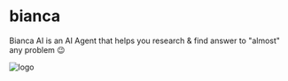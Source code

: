 # bianca
Bianca AI is an AI Agent that helps you research &amp; find answer to "almost" any problem 😉  

![logo](https://github.com/MarsX-2002/bianca/assets/82014315/ec6edd72-a920-430d-b3e1-8df4d23d1169)

